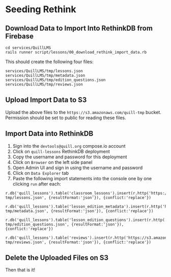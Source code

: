 # Seeding Rethink

## Download Data to Import Into RethinkDB from Firebase

```
cd services/QuillLMS
rails runner script/lessons/00_download_rethink_import_data.rb
```

This should create the following four files:
```
services/QuillLMS/tmp/lessons.json
services/QuillLMS/tmp/metadata.json
services/QuillLMS/tmp/edition_questions.json
services/QuillLMS/tmp/reviews.json
```

## Upload Import Data to S3
Upload the above files to the `https://s3.amazonaws.com/quill-tmp` bucket. Permission should be set to public for reading these files.

## Import Data into RethinkDB
1. Sign into the `devtools@quill.org` compose.io account
2. Click on `quill-lessons` RethinkDB deployment
3. Copy the username and password for this deployment
4. Click on `Browser` on the left side panel
5. Open Admin UI and sign in using the username and password
6. Click on `Data Explorer` tab
7. Paste the following import statements into the console one by one clicking `run` after each:

```
r.db('quill_lessons').table('classroom_lessons').insert(r.http('https://s3.amazonaws.com/quill-tmp/lessons.json', {resultFormat:'json'}), {conflict:'replace'})

r.db('quill_lessons').table('lesson_edition_metadata').insert(r.http('https://s3.amazonaws.com/quill-tmp/metadata.json', {resultFormat:'json'}), {conflict:'replace'})

r.db('quill_lessons').table('lesson_edition_questions').insert(r.http('https://s3.amazonaws.com/quill-tmp/edition_questions.json', {resultFormat:'json'}), {conflict:'replace'})

r.db('quill_lessons').table('reviews').insert(r.http('https://s3.amazonaws.com/quill-tmp/reviews.json', {resultFormat:'json'}), {conflict:'replace'})
```

## Delete the Uploaded Files on S3
Then that is it!
